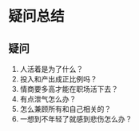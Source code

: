 # 疑问总结

## 疑问
1. 人活着是为了什么？
2. 投入和产出成正比例吗？
3. 情商要多高才能在职场活下去？
4. 有点泄气怎么办？
5. 怎么兼顾所有和自己相关的？
6. 一想到不年轻了就感到悲伤怎么办？


